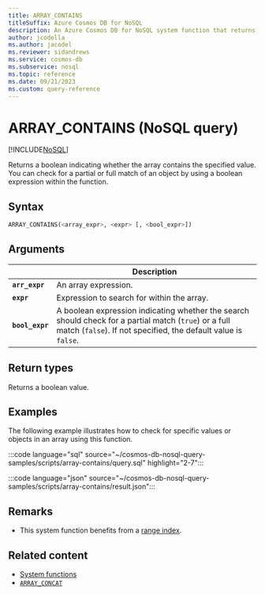 ```yaml
---
title: ARRAY_CONTAINS
titleSuffix: Azure Cosmos DB for NoSQL
description: An Azure Cosmos DB for NoSQL system function that returns a boolean indicating whether the array contains the specified value
author: jcodella
ms.author: jacodel
ms.reviewer: sidandrews
ms.service: cosmos-db
ms.subservice: nosql
ms.topic: reference
ms.date: 09/21/2023
ms.custom: query-reference
---
```


# ARRAY_CONTAINS (NoSQL query)

[!INCLUDE[NoSQL](../../includes/appliesto-nosql.md)]

Returns a boolean indicating whether the array contains the specified value. You can check for a partial or full match of an object by using a boolean expression within the function.

## Syntax
  
```sql
ARRAY_CONTAINS(<array_expr>, <expr> [, <bool_expr>])  
```  
  
## Arguments
  
| | Description |
| --- | --- |
| **`arr_expr`** | An array expression. |
| **`expr`** | Expression to search for within the array. |
| **`bool_expr`** | A boolean expression indicating whether the search should check for a partial match (`true`) or a full match (`false`). If not specified, the default value is `false`. |
  
## Return types
  
Returns a boolean value.  
  
## Examples
  
The following example illustrates how to check for specific values or objects in an array using this function.  

:::code language="sql" source="~/cosmos-db-nosql-query-samples/scripts/array-contains/query.sql" highlight="2-7":::  

:::code language="json" source="~/cosmos-db-nosql-query-samples/scripts/array-contains/result.json":::

## Remarks

- This system function benefits from a [range index](../../index-policy.md#includeexclude-strategy).

## Related content

- [System functions](system-functions.yml)
- [`ARRAY_CONCAT`](array-concat.md)
